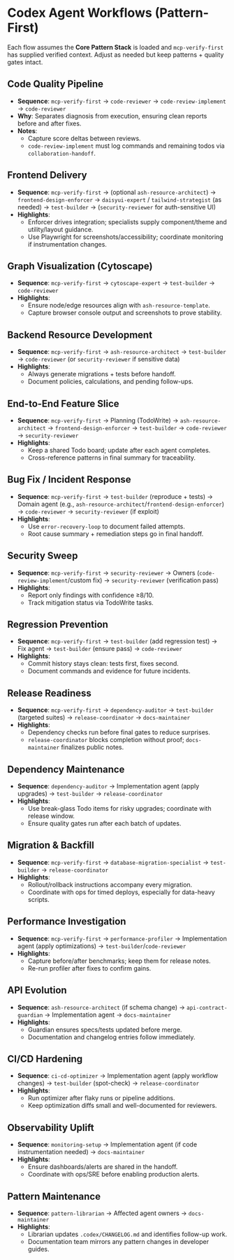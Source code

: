 # Codex Agent Workflows (Pattern-First)

Each flow assumes the **Core Pattern Stack** is loaded and `mcp-verify-first` has supplied verified context. Adjust as needed but keep patterns + quality gates intact.

## Code Quality Pipeline
- **Sequence**: `mcp-verify-first` → `code-reviewer` → `code-review-implement` → `code-reviewer`
- **Why**: Separates diagnosis from execution, ensuring clean reports before and after fixes.
- **Notes**:
  - Capture score deltas between reviews.
  - `code-review-implement` must log commands and remaining todos via `collaboration-handoff`.

## Frontend Delivery
- **Sequence**: `mcp-verify-first` → (optional `ash-resource-architect`) → `frontend-design-enforcer` → `daisyui-expert` / `tailwind-strategist` (as needed) → `test-builder` → (`security-reviewer` for auth-sensitive UI)
- **Highlights**:
  - Enforcer drives integration; specialists supply component/theme and utility/layout guidance.
  - Use Playwright for screenshots/accessibility; coordinate monitoring if instrumentation changes.

## Graph Visualization (Cytoscape)
- **Sequence**: `mcp-verify-first` → `cytoscape-expert` → `test-builder` → `code-reviewer`
- **Highlights**:
  - Ensure node/edge resources align with `ash-resource-template`.
  - Capture browser console output and screenshots to prove stability.

## Backend Resource Development
- **Sequence**: `mcp-verify-first` → `ash-resource-architect` → `test-builder` → `code-reviewer` (or `security-reviewer` if sensitive data)
- **Highlights**:
  - Always generate migrations + tests before handoff.
  - Document policies, calculations, and pending follow-ups.

## End-to-End Feature Slice
- **Sequence**: `mcp-verify-first` → Planning (TodoWrite) → `ash-resource-architect` → `frontend-design-enforcer` → `test-builder` → `code-reviewer` → `security-reviewer`
- **Highlights**:
  - Keep a shared Todo board; update after each agent completes.
  - Cross-reference patterns in final summary for traceability.

## Bug Fix / Incident Response
- **Sequence**: `mcp-verify-first` → `test-builder` (reproduce + tests) → Domain agent (e.g., `ash-resource-architect`/`frontend-design-enforcer`) → `code-reviewer` → `security-reviewer` (if exploit)
- **Highlights**:
  - Use `error-recovery-loop` to document failed attempts.
  - Root cause summary + remediation steps go in final handoff.

## Security Sweep
- **Sequence**: `mcp-verify-first` → `security-reviewer` → Owners (`code-review-implement`/custom fix) → `security-reviewer` (verification pass)
- **Highlights**:
  - Report only findings with confidence ≥8/10.
  - Track mitigation status via TodoWrite tasks.

## Regression Prevention
- **Sequence**: `mcp-verify-first` → `test-builder` (add regression test) → Fix agent → `test-builder` (ensure pass) → `code-reviewer`
- **Highlights**:
  - Commit history stays clean: tests first, fixes second.
  - Document commands and evidence for future incidents.

## Release Readiness
- **Sequence**: `mcp-verify-first` → `dependency-auditor` → `test-builder` (targeted suites) → `release-coordinator` → `docs-maintainer`
- **Highlights**:
  - Dependency checks run before final gates to reduce surprises.
  - `release-coordinator` blocks completion without proof; `docs-maintainer` finalizes public notes.

## Dependency Maintenance
- **Sequence**: `dependency-auditor` → Implementation agent (apply upgrades) → `test-builder` → `release-coordinator`
- **Highlights**:
  - Use break-glass Todo items for risky upgrades; coordinate with release window.
  - Ensure quality gates run after each batch of updates.

## Migration & Backfill
- **Sequence**: `mcp-verify-first` → `database-migration-specialist` → `test-builder` → `release-coordinator`
- **Highlights**:
  - Rollout/rollback instructions accompany every migration.
  - Coordinate with ops for timed deploys, especially for data-heavy scripts.

## Performance Investigation
- **Sequence**: `mcp-verify-first` → `performance-profiler` → Implementation agent (apply optimizations) → `test-builder`/`code-reviewer`
- **Highlights**:
  - Capture before/after benchmarks; keep them for release notes.
  - Re-run profiler after fixes to confirm gains.

## API Evolution
- **Sequence**: `ash-resource-architect` (if schema change) → `api-contract-guardian` → Implementation agent → `docs-maintainer`
- **Highlights**:
  - Guardian ensures specs/tests updated before merge.
  - Documentation and changelog entries follow immediately.

## CI/CD Hardening
- **Sequence**: `ci-cd-optimizer` → Implementation agent (apply workflow changes) → `test-builder` (spot-check) → `release-coordinator`
- **Highlights**:
  - Run optimizer after flaky runs or pipeline additions.
  - Keep optimization diffs small and well-documented for reviewers.

## Observability Uplift
- **Sequence**: `monitoring-setup` → Implementation agent (if code instrumentation needed) → `docs-maintainer`
- **Highlights**:
  - Ensure dashboards/alerts are shared in the handoff.
  - Coordinate with ops/SRE before enabling production alerts.

## Pattern Maintenance
- **Sequence**: `pattern-librarian` → Affected agent owners → `docs-maintainer`
- **Highlights**:
  - Librarian updates `.codex/CHANGELOG.md` and identifies follow-up work.
  - Documentation team mirrors any pattern changes in developer guides.
